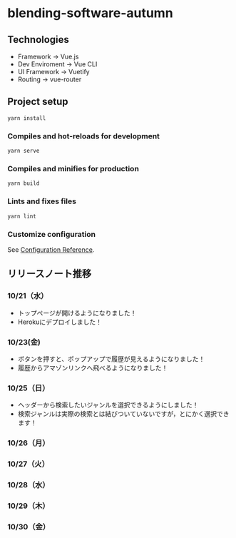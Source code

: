 # blending-software-autumn

## Technologies
- Framework -> Vue.js
- Dev Enviroment -> Vue CLI
- UI Framework -> Vuetify
- Routing -> vue-router

## Project setup
```
yarn install
```

### Compiles and hot-reloads for development
```
yarn serve
```

### Compiles and minifies for production
```
yarn build
```

### Lints and fixes files
```
yarn lint
```

### Customize configuration
See [Configuration Reference](https://cli.vuejs.org/config/).

## リリースノート推移
### 10/21（水）
- トップページが開けるようになりました！
- Herokuにデプロイしました！

### 10/23(金)
- ボタンを押すと、ポップアップで履歴が見えるようになりました！
- 履歴からアマゾンリンクへ飛べるようになりました！

### 10/25（日）
- ヘッダーから検索したいジャンルを選択できるようにしました！
- 検索ジャンルは実際の検索とは結びついていないですが，とにかく選択できます！

### 10/26（月）
### 10/27（火）
### 10/28（水）
### 10/29（木）
### 10/30（金）

